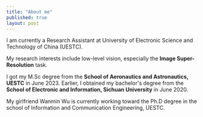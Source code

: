 ```yaml
---
title: "About me"
published: true
layout: post
---
```


I am currently a Research Assistant at University of Electronic Science and Technology of China (UESTC).

My research interests include low-level vision, especially the **Image Super-Resolution** task.

I got my M.Sc degree from the **School of Aeronautics and Astronautics, UESTC** in June 2023. Earlier, I obtained my bachelor's degree from the **School of Electronic and Information, Sichuan University** in June 2020.

My girlfriend Wanmin Wu is currently working toward the Ph.D degree in the school of Information and Communication Engineering, UESTC.
